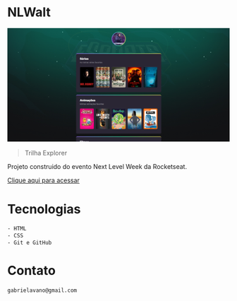 # NLWalt

![preview](/.github/preview.png)

> Trilha Explorer

Projeto construido do evento Next Level Week da Rocketseat.

[Clique aqui para acessar](https://gabsv.github.io/NLW)

# Tecnologias
    - HTML
    - CSS
    - Git e GitHub

# Contato
    gabrielavano@gmail.com